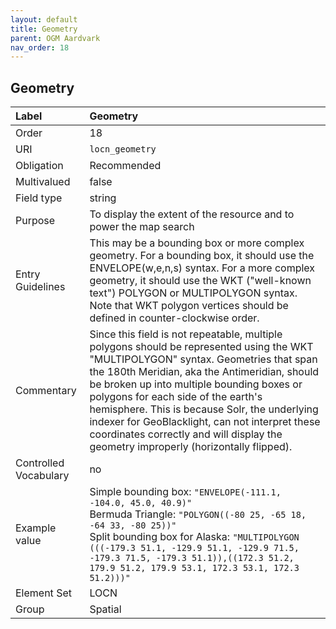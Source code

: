 ```yaml
---
layout: default
title: Geometry
parent: OGM Aardvark
nav_order: 18
---
```


## Geometry

| Label                 | Geometry |
|:----------------------|:---------|
| Order                 | 18 |
| URI                   | `locn_geometry` |
| Obligation            | Recommended |
| Multivalued           | false |
| Field type            | string |
| Purpose               | To display the extent of the resource and to power the map search |
| Entry Guidelines      | This may be a bounding box or more complex geometry. For a bounding box, it should use the ENVELOPE(w,e,n,s) syntax. For a more complex geometry, it should use the WKT ("well-known text") POLYGON or MULTIPOLYGON syntax. Note that WKT polygon vertices should be defined in counter-clockwise order. |
| Commentary            |  Since this field is not repeatable, multiple polygons should be represented using the WKT "MULTIPOLYGON" syntax. Geometries that span the 180th Meridian, aka the Antimeridian, should be broken up into multiple bounding boxes or polygons for each side of the earth's hemisphere. This is because Solr, the underlying indexer for GeoBlacklight, can not interpret these coordinates correctly and will display the geometry improperly (horizontally flipped).  |
| Controlled Vocabulary | no |
| Example value         | Simple bounding box: `"ENVELOPE(-111.1, -104.0, 45.0, 40.9)"`<br>Bermuda Triangle: `"POLYGON((-80 25, -65 18, -64 33, -80 25))"`<br>Split bounding box for Alaska: `"MULTIPOLYGON (((-179.3 51.1, -129.9 51.1, -129.9 71.5, -179.3 71.5, -179.3 51.1)),((172.3 51.2, 179.9 51.2, 179.9 53.1, 172.3 53.1, 172.3 51.2)))"`  |
| Element Set           | LOCN |
| Group                 | Spatial |
